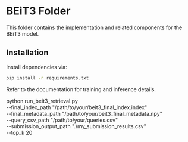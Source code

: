 # BEiT3 Folder

This folder contains the implementation and related components for the BEiT3 model.

## Installation

Install dependencies via:

```bash
pip install -r requirements.txt
```

Refer to the documentation for training and inference details.

python run_beit3_retrieval.py \
 --final_index_path "/path/to/your/beit3_final_index.index" \
 --final_metadata_path "/path/to/your/beit3_final_metadata.npy" \
 --query_csv_path "/path/to/your/queries.csv" \
 --submission_output_path "./my_submission_results.csv" \
 --top_k 20
